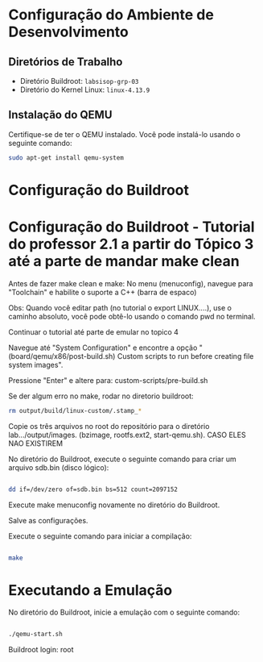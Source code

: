 # Configuração do Ambiente de Desenvolvimento

## Diretórios de Trabalho
- Diretório Buildroot: `labsisop-grp-03`
- Diretório do Kernel Linux: `linux-4.13.9`

## Instalação do QEMU
Certifique-se de ter o QEMU instalado. Você pode instalá-lo usando o seguinte comando:

```bash
sudo apt-get install qemu-system
```
# Configuração do Buildroot



#  Configuração do Buildroot - Tutorial do professor 2.1 a partir do Tópico 3 até a parte de mandar make clean

Antes de fazer make clean e make:
No menu (menuconfig), navegue para "Toolchain" e habilite o suporte a C++ (barra de espaco)


Obs: 
Quando você editar path (no tutorial o export LINUX....), use o caminho absoluto, você pode obtê-lo usando o comando pwd no terminal.

Continuar o tutorial até parte de emular no topico 4

Navegue até "System Configuration" e encontre a opção "(board/qemu/x86/post-build.sh) Custom scripts to run before creating file system images".

Pressione "Enter" e altere para: custom-scripts/pre-build.sh

Se der algum erro no make, rodar no diretorio buildroot:
```bash
rm output/build/linux-custom/.stamp_*
```

Copie os três arquivos no root do repositório para o diretório lab.../output/images. (bzimage, rootfs.ext2, start-qemu.sh). CASO ELES NAO EXISTIREM



No diretório do Buildroot, execute o seguinte comando para criar um arquivo sdb.bin (disco lógico):

```bash

dd if=/dev/zero of=sdb.bin bs=512 count=2097152
```
Execute make menuconfig novamente no diretório do Buildroot.



Salve as configurações.

Execute o seguinte comando para iniciar a compilação:

```bash

make

```

# Executando a Emulação

No diretório do Buildroot, inicie a emulação com o seguinte comando:

```bash

./qemu-start.sh
```
Buildroot login: root



